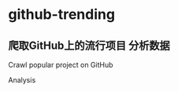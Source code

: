 # github-trending
爬取GitHub上的流行项目
分析数据
------------------------
Crawl popular project on GitHub

Analysis